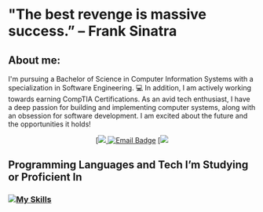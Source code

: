 # "The best revenge is massive success.” – Frank Sinatra


## About me:
I'm pursuing a Bachelor of Science in Computer Information Systems with a specialization in Software Engineering. :computer: In addition, I am actively working towards earning CompTIA Certifications. As an avid tech enthusiast, I have a deep passion for building and implementing computer systems, along with an obsession for software development. I am excited about the future and the opportunities it holds! 


<div align="center">

  <a href="">[![](https://komarev.com/ghpvc/?username=ts-at4dm&color=00FFFF&style=plastic) </a>
  <a href="">[![Email Badge](https://img.shields.io/badge/Contact_Me!-green?style=plastic&logoColor=FFFFFF&color=00ff44)](mailto:terran.stone@maine.edu)</a>
  <a href="">[![](https://custom-icon-badges.demolab.com/github/last-commit/DenverCoder1/custom-icon-badges?logo=history&logoColor=00FF00&style=plastic)</a>

</div>


## Programming Languages and Tech I’m Studying or Proficient In

### [![My Skills](https://skillicons.dev/icons?i=html,css,py,go,cs,js,mysql,vscode,neovim,linux,ubuntu,windows,apple,bootstrap,discord&perline=10)](https://skillicons.dev)
